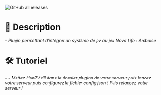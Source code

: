 ![GitHub all releases](https://img.shields.io/github/downloads/zerox-hue/HuePV/total)

# 📗 Description
*- Plugin permettant d'intégrer un systéme de pv au jeu Nova Life : Amboise*
# 🛠️ Tutoriel
*- - Mettez HuePV.dll dans le dossier plugins de votre serveur puis lancez votre serveur puis configurez le fichier config.json ! Puis relançez votre serveur !*
